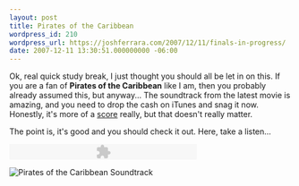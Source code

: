 ```yaml
---
layout: post
title: Pirates of the Caribbean
wordpress_id: 210
wordpress_url: https://joshferrara.com/2007/12/11/finals-in-progress/
date: 2007-12-11 13:30:51.000000000 -06:00
---
```

Ok, real quick study break, I just thought you should all be let in on this. If you are a fan of <strong>Pirates of the Caribbean</strong> like I am, then you probably already assumed this, but anyway... The soundtrack from the latest movie is amazing, and you need to drop the cash on iTunes and snag it now. Honestly, it's more of a <a href="http://en.wikipedia.org/w/index.php?title=Musical_score&amp;redirect=no">score</a> really, but that doesn't really matter.

The point is, it's good and you should check it out. Here, take a listen...

<object classid="clsid:d27cdb6e-ae6d-11cf-96b8-444553540000" codebase="http://fpdownload.macromedia.com/pub/shockwave/cabs/flash/swflash.cab#version=8,0,0,0" width="335" height="28" id="divplaylist"><param name="movie" value="http://www.divshare.com/flash/playlist?myId=3081518-011" /><embed src="http://www.divshare.com/flash/playlist?myId=3081518-011" width="335" height="28" name="divplaylist" type="application/x-shockwave-flash" pluginspage="http://www.macromedia.com/go/getflashplayer"></embed></object>

</object><img src="http://www.filmedge.net/potc3/graphix/P3cdart.jpg" alt="Pirates of the Caribbean Soundtrack" />
